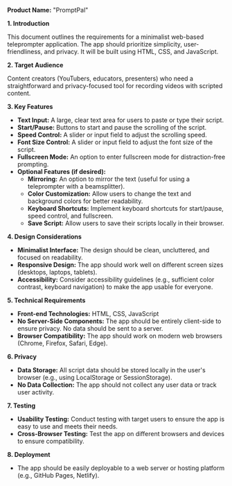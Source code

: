 **Product Name:**  "PromptPal"

**1. Introduction**

This document outlines the requirements for a minimalist web-based teleprompter application. The app should prioritize simplicity, user-friendliness, and privacy. It will be built using HTML, CSS, and JavaScript.

**2. Target Audience**

Content creators (YouTubers, educators, presenters) who need a straightforward and privacy-focused tool for recording videos with scripted content.

**3.  Key Features**

* **Text Input:** A large, clear text area for users to paste or type their script.
* **Start/Pause:**  Buttons to start and pause the scrolling of the script.
* **Speed Control:** A slider or input field to adjust the scrolling speed.
* **Font Size Control:**  A slider or input field to adjust the font size of the script.
* **Fullscreen Mode:** An option to enter fullscreen mode for distraction-free prompting.
* **Optional Features (if desired):**
    * **Mirroring:** An option to mirror the text (useful for using a teleprompter with a beamsplitter).
    * **Color Customization:** Allow users to change the text and background colors for better readability.
    * **Keyboard Shortcuts:** Implement keyboard shortcuts for start/pause, speed control, and fullscreen.
    * **Save Script:**  Allow users to save their scripts locally in their browser.

**4. Design Considerations**

* **Minimalist Interface:** The design should be clean, uncluttered, and focused on readability. 
* **Responsive Design:** The app should work well on different screen sizes (desktops, laptops, tablets).
* **Accessibility:** Consider accessibility guidelines (e.g., sufficient color contrast, keyboard navigation) to make the app usable for everyone.

**5. Technical Requirements**

* **Front-end Technologies:** HTML, CSS, JavaScript
* **No Server-Side Components:** The app should be entirely client-side to ensure privacy. No data should be sent to a server.
* **Browser Compatibility:**  The app should work on modern web browsers (Chrome, Firefox, Safari, Edge).

**6. Privacy**

* **Data Storage:**  All script data should be stored locally in the user's browser (e.g., using LocalStorage or SessionStorage).
* **No Data Collection:** The app should not collect any user data or track user activity.

**7. Testing**

* **Usability Testing:** Conduct testing with target users to ensure the app is easy to use and meets their needs.
* **Cross-Browser Testing:** Test the app on different browsers and devices to ensure compatibility.

**8. Deployment**

* The app should be easily deployable to a web server or hosting platform (e.g., GitHub Pages, Netlify).